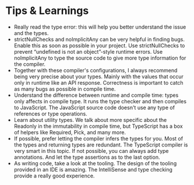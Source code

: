 # Tips & Learnings

- Really read the type error: this will help you better understand the issue and the types.
- strictNullChecks and noImplicitAny can be very helpful in finding bugs. Enable this as soon as possible in your project. Use strictNullChecks to prevent “undefined is not an object”-style runtime errors. Use noImplicitAny to type the source code to give more type information for the compiler.
- Together with these compiler's configurations, I always recommend being very precise about your types. Mainly with the values that occur only in runtime like an API response. Correctness is important to catch as many bugs as possible in compile time.
- Understand the difference between runtime and compile time: types only affects in compile type. It runs the type checker and then compiles to JavaScript. The JavaScript source code doesn't use any type of references or type operations.
- Learn about utility types. We talk about more specific about the Readonly in the immutability in compile time, but TypeScript has a box of helpers like Required, Pick, and many more.
- If possible, prefer letting the compiler infers the types for you. Most of the types and returning types are redundant. The TypeScript compiler is very smart in this topic. If not possible, you can always add type annotations. And let the type assertions as to the last option.
- As writing code, take a look at the tooling. The design of the tooling provided in an IDE is amazing. The IntelliSense and type checking provide a really good experience.